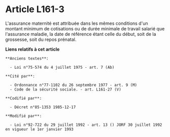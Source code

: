 # Article L161-3

L'assurance maternité est attribuée dans les mêmes conditions d'un montant minimum de cotisations ou de durée minimale de
travail salarié que l'assurance maladie, la date de référence étant celle du début, soit de la grossesse, soit du repos
prénatal.

**Liens relatifs à cet article**

	**Anciens textes**:

	  - Loi n°75-574 du 4 juillet 1975 - art. 7 (Ab)

	**Cité par**:

	  - Ordonnance n°77-1102 du 26 septembre 1977 - art. 9 (M)
	  - Code de la sécurité sociale. - art. L161-27 (V)

	**Codifié par**:

	  - Décret n°85-1353 1985-12-17

	**Modifié par**:

	  - Loi n°92-722 du 29 juillet 1992 - art. 13 () JORF 30 juillet 1992 en vigueur le 1er janvier 1993
